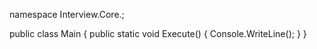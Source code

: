 namespace Interview.Core.;

public class Main {
    public static void Execute() {
        Console.WriteLine();
    }
}